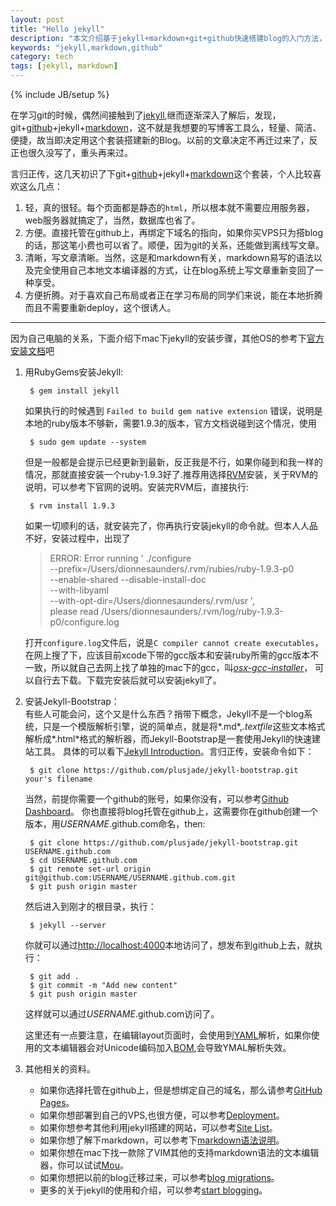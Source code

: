 ```yaml
---
layout: post
title: "Hello jekyll"
description: "本文介绍基于jekyll+markdown+git+github快速搭建blog的入门方法，以及自己对此的一些认识和相关资料的官方文档。"
keywords: "jekyll,markdown,github"
category: tech
tags: [jekyll, markdown]
---
```

{% include JB/setup %}

在学习git的时候，偶然间接触到了[jekyll][1],继而逐渐深入了解后，发现，git+[github][2]+jekyll+[markdown][3]，这不就是我想要的写博客工具么，轻量、简洁、便捷，故当即决定用这个套装搭建新的Blog。以前的文章决定不再迁过来了，反正也很久没写了，重头再来过。  

言归正传，这几天初识了下git+[github][2]+jekyll+[markdown][3]这个套装，个人比较喜欢这么几点： 

1. 轻，真的很轻。每个页面都是静态的`html`，所以根本就不需要应用服务器，web服务器就搞定了，当然，数据库也省了。
2. 方便。直接托管在github上，再绑定下域名的指向，如果你买VPS只为搭blog的话，那这笔小费也可以省了。顺便，因为git的关系，还能做到离线写文章。
3. 清晰，写文章清晰。当然，这是和markdown有关，markdown易写的语法以及完全使用自己本地文本编译器的方式，让在blog系统上写文章重新变回了一种享受。
4. 方便折腾。对于喜欢自己布局或者正在学习布局的同学们来说，能在本地折腾而且不需要重新deploy，这个很诱人。
 
<!--break-->

---------  

因为自己电脑的关系，下面介绍下mac下jekyll的安装步骤，其他OS的参考下[官方安装文档][4]吧

1. 用RubyGems安装Jekyll:

		$ gem install jekyll
	如果执行的时候遇到  `Failed to build gem native extension` 错误，说明是本地的ruby版本不够新，需要1.9.3的版本，官方文档说碰到这个情况，使用
			
		$ sudo gem update --system
	但是一般都是会提示已经更新到最新，反正我是不行，如果你碰到和我一样的情况，那就直接安装一个ruby-1.9.3好了.推荐用选择[RVM][5]安装，关于RVM的说明，可以参考下官网的说明。安装完RVM后，直接执行:
		
		$ rvm install 1.9.3
	如果一切顺利的话，就安装完了，你再执行安装jekyll的命令就。但本人人品不好，安装过程中，出现了  

	>ERROR: Error running \' ./configure  
	>--prefix=/Users/dionnesaunders/.rvm/rubies/ruby-1.9.3-p0  
	>--enable-shared --disable-install-doc  
	>--with-libyaml   
	>--with-opt-dir=/Users/dionnesaunders/.rvm/usr \',  
	>please read /Users/dionnesaunders/.rvm/log/ruby-1.9.3-p0/configure.log

	打开`configure.log`文件后，说是`C compiler cannot create executables`，在网上搜了下，应该目前xcode下带的gcc版本和安装ruby所需的gcc版本不一致，所以就自己去网上找了单独的mac下的gcc，叫[*osx-gcc-installer*][6]，
	可以自行去下载。下载完安装后就可以安装jekyll了。  

2. 安装Jekyll-Bootstrap：  
有些人可能会问，这个又是什么东西？捎带下概念，Jekyll不是一个blog系统，只是一个模版解析引擎，说的简单点，就是将*.md*,*.textfile*这些文本格式解析成*.html*格式的解析器，而Jekyll-Bootstrap是一套使用Jekyll的快速建站工具。
具体的可以看下[Jekyll Introduction][7]。言归正传，安装命令如下：
	 
		$ git clone https://github.com/plusjade/jekyll-bootstrap.git  your's filename
	当然，前提你需要一个github的账号，如果你没有，可以参考[Github Dashboard][8]。
	你也直接将blog托管在github上，这需要你在github创建一个版本，用*USERNAME*.github.com命名，then:
		
		$ git clone https://github.com/plusjade/jekyll-bootstrap.git USERNAME.github.com
		$ cd USERNAME.github.com
		$ git remote set-url origin git@github.com:USERNAME/USERNAME.github.com.git
		$ git push origin master

	然后进入到刚才的根目录，执行：

		$ jekyll --server
	你就可以通过<http://localhost:4000>本地访问了，想发布到github上去，就执行：
	
		$ git add .
		$ git commit -m "Add new content"
		$ git push origin master
	这样就可以通过*USERNAME*.github.com访问了。
	
	这里还有一点要注意，在编辑layout页面时，会使用到[YAML][16]解析，如果你使用的文本编辑器会对Unicode编码加入[BOM][17],会导致YMAL解析失效。

3. 其他相关的资料。 
    * 如果你选择托管在github上，但是想绑定自己的域名，那么请参考[GitHub Pages][9]。
    * 如果你想部署到自己的VPS,也很方便，可以参考[Deployment][10]。
    * 如果你想参考其他利用jekyll搭建的网站，可以参考[Site List][11]。
    * 如果你想了解下markdown，可以参考下[markdown语法说明][12]。
    * 如果你想在mac下找一款除了VIM其他的支持markdown语法的文本编辑器，你可以试试[Mou][13]。
    * 如果你想把以前的blog迁移过来，可以参考[blog migrations][15]。
    * 更多的关于jekyll的使用和介绍，可以参考[start blogging][14]。
		

[1]: http://jekyllrb.com/ "jekyll官网"
[2]: https://github.com/ "github官网"
[3]: http://daringfireball.net/projects/markdown/ "markdown参考"
[4]: https://github.com/mojombo/jekyll/wiki/Install "jekyll官网安装文档"
[5]: https://rvm.io/ "rvm官网"
[6]: https://github.com/kennethreitz/osx-gcc-installer/downloads
[7]: http://jekyllbootstrap.com/lessons/jekyll-introduction.html "Jekyll的官网说明"
[8]: https://github.com/ "Github官网"
[9]: http://help.github.com/pages/ "jekyll,如何绑定自己的域名"
[10]: https://github.com/mojombo/jekyll/wiki/Deployment "jekyll,自定义部署"
[11]: https://github.com/mojombo/jekyll/wiki/Sites "jekyll,实例网站"
[12]: http://markdown.tw/#philosophy "markdown语法说明"
[13]: http://mouapp.com/ 
[14]: http://jekyllbootstrap.com/usage/index.html "jekyll入门介绍"
[15]: https://github.com/mojombo/jekyll/wiki/Blog-Migrations "关于blog的迁移"
[16]: https://github.com/mojombo/jekyll/wiki/yaml-front-matter "YAML Front Matter"
[17]: http://www.w3.org/International/questions/qa-utf8-bom "The byte-order mark (BOM) in HTML"
